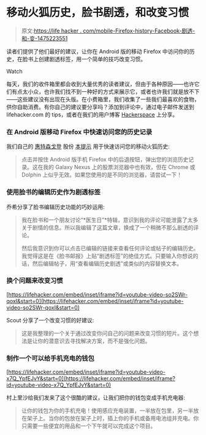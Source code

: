 # 移动火狐历史，脸书剧透，和改变习惯

> 原文:[https://life hacker . com/mobile-Firefox-history-Facebook-剧透-和-变-1475223551](https://lifehacker.com/mobile-firefox-history-facebook-spoilers-and-changing-1475223551)

读者们提供了他们最好的建议，让你在 Android 版的移动 Firefox 中访问你的历史，在脸书上创建剧透标签，用一个简单的技巧改变习惯。

Watch

每天，我们的收件箱里都会收到大量优秀的读者建议，但由于各种原因——也许它们有点太小众，也许我们找不到一种好的方式来展示它，或者也许我们就是放不下——这些建议没有出现在头版。在小费箱里，我们收集了一些我们最喜欢的食物，供你自助消费。有你自己的建议要分享吗？添加到评论中，通过电子邮件发送到 lifehacker.com 的 tips，或者在我们的用户博客 [Hackerspace](http://hackerspace.lifehacker.com) 上分享。

### 在 Android 版移动 Firefox 中快速访问您的历史记录

我们自己的 [惠特森戈登](http://whitsongordon.kinja.com/) 股份 [本提示](http://www.maketecheasier.com/quickly-access-history-in-firefox-for-android/) 用于快速访问您的移动火狐历史:

> 点击并按住 Android 版手机 Firefox 中的后退按钮，弹出您的浏览历史记录。这在我的 Galaxy Nexus 上的股票浏览器中也有效，但在 Chrome 或 Dolphin 上似乎无效。如果您使用的是不同的浏览器，请尝试一下！

### 使用脸书的编辑历史作为剧透标签

乔希分享了脸书编辑历史功能的巧妙运用:

> 我在脸书和一个朋友讨论“*医生日”*特辑，意识到我的评论可能泄露了太多关于剧情的信息。所以我编辑了这篇文章，换成了一个稍微不那么剧透的评论。
> 
> 然后我意识到你可以点击已编辑的链接来查看任何评论或帖子的编辑历史。我觉得这是在《脸书邮报》上贴“剧透标签”的绝佳方式。只要输入你想说的话，然后编辑帖子，用“查看编辑历史剧透”或类似的内容替换文本。

### 换个问题来改变习惯

 [https://lifehacker.com/embed/inset/iframe?id=youtube-video-so2SWr-qoxI&start=0](https://lifehacker.com/embed/inset/iframe?id=youtube-video-so2SWr-qoxI&start=0) 

Scout 分享了一个改变习惯的好建议:

> 这是我整理的一个关于通过改变你问自己的问题来改变习惯的短片。这个想法是让你的潜意识去寻找解决方案，而不是强化问题。

### 制作一个可以给手机充电的钱包

 [https://lifehacker.com/embed/inset/iframe?id=youtube-video-x7Q_YpfEJvY&start=0](https://lifehacker.com/embed/inset/iframe?id=youtube-video-x7Q_YpfEJvY&start=0) 

村上里沙给我们发来了这个很酷的建议，让我们把你的钱包变成手机充电器:

> 让你的钱包为你的手机充电！使用感应充电装置，一半放在包里，另一半放在架子上。当你的包放在架子上时，插上你的手机或备用电池组并充电。你只需要一些便宜的用品和一个下午就可以完成这个项目。